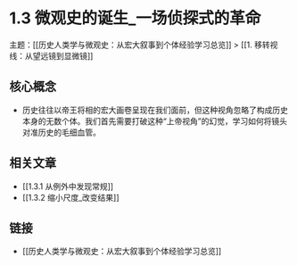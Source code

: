 # 1.3 微观史的诞生_一场侦探式的革命

主题：[[历史人类学与微观史：从宏大叙事到个体经验学习总览]] > [[1. 移转视线：从望远镜到显微镜]]

## 核心概念

- 历史往往以帝王将相的宏大画卷呈现在我们面前，但这种视角忽略了构成历史本身的无数个体。我们首先需要打破这种“上帝视角”的幻觉，学习如何将镜头对准历史的毛细血管。

## 相关文章

- [[1.3.1 从例外中发现常规]]
- [[1.3.2 缩小尺度_改变结果]]

## 链接

- [[历史人类学与微观史：从宏大叙事到个体经验学习总览]]
